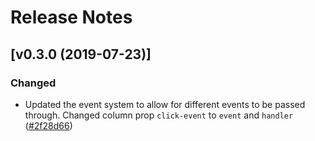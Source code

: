 # Release Notes


## [v0.3.0 (2019-07-23)]


### Changed
- Updated the event system to allow for different events to be passed through. Changed column prop `click-event` to `event` and `handler`  ([#2f28d66](https://github.com/jamesdordoy/vue-datatable/commit/2f28d6646b4ed3c980d79d81f7c131c106a1aecd))



